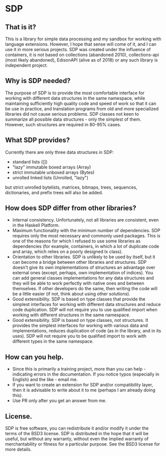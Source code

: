 # SDP

That is it?
--------------------------------------------------------------------------------
This is a library for simple data processing and my sandbox for working with
language extensions. However, I hope that sense will come of it, and I can use it in more serious projects.
SDP was created under the influence of containers, it is not based on
collections (abandoned 2010), collections-api (most likely abandoned),
EdisonAPI (alive as of 2018) or any such library is
independent project.

Why is SDP needed?
--------------------------------------------------------------------------------
The purpose of SDP is to provide the most comfortable interface for working with
different data structures in the same namespace, while maintaining sufficiently
high quality code and speed of work so that it can be use in practice, and
translation programs from old and more specialized libraries did not cause
serious problems.
SDP classes not keen to summarize all possible data structures - only the
simplest of them. However, such structures are required in 80-95% cases.

What SDP provides?
--------------------------------------------------------------------------------
Currently there are only three data structures in SDP:
- standard lists ([])
- "lazy" immutable  boxed  arrays (Array)
- strict immutable unboxed arrays (Bytes)
- unrolled linked lists (Unrolled, "lazy")

but strict unrolled bytelists, matrices, bitmaps, trees, sequences,
dictionaries, and prefix trees will also be added.

How does SDP differ from other libraries?
--------------------------------------------------------------------------------
* Internal consistency. Unfortunately, not all libraries are consistent, even in
the Haskell Platform.
* Maximum functionality with the minimum number of dependencies. SDP requires
only the most necessary and commonly used packages. This is one of the reasons for which I refused to use some libraries as dependencies (for example,
containers, in which a lot of duplicate code and array, which relies on a poorly
designed Ix class).
* Orientation to other libraries. SDP is unlikely to be used by itself, but it
can become a bridge between other libraries and structures. SDP doesn't give its
own implementations of structures an advantage over external ones (except,
perhaps, own implementation of indices).
You can add general classes implementations for any data structures and they
will be able to work perfectly with native ones and between themselves. If other
developers do the same, then writing the code will be a little easier (if not,
think about using other solutions).
* Good extensibility. SDP is based on type classes that provide the simplest
interfaces for working with different data structures and reduce code
duplication. SDP will not require you to use qualified import when working with
different structures in the same namespace.
* Good extensibility. SDP is based on type classes, not structures.
It provides the simplest interfaces for working with various data and
implementations, reduces duplication of code (as in the library, and in its
uses). SDP will not require you to be qualified import to work with different
types in the same namespace.

How can you help.
--------------------------------------------------------------------------------
* Since this is primarily a training project, more than you can
help - indicating errors in the documentation. If you notice typos (especially
in English) and the like - email me.
* If you want to create an extension for SDP and/or compatibility layer, then
it is advisable to write about it to me (perhaps I am already doing this).
* Use PR only after you get an answer from me.

License.
--------------------------------------------------------------------------------
SDP is free software, you can redistribute it and/or modify it under the
terms of the BSD3 license.
SDP is distributed in the hope that it will be useful, but without any
warranty, without even the implied warranty of merchantability or fitness for
a particular purpose. See the BSD3 license for more details.

